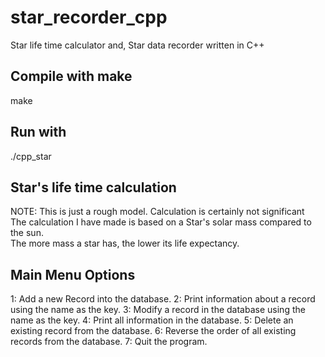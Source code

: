 # star_recorder_cpp
Star life time calculator and, Star data recorder written in C++

## Compile with make
make
## Run with
./cpp_star

## Star's life time calculation
NOTE: This is just a rough model. Calculation is certainly not significant <br />
The calculation I have made is based on a Star's solar mass compared to the sun. <br />
The more mass a star has, the lower its life expectancy. <br />

## Main Menu Options
1: Add a new Record into the database.
2: Print information about a record using the name as the key. 
3: Modify a record in the database using the name as the key. 
4: Print all information in the database.
5: Delete an existing record from the database.
6: Reverse the order of all existing records from the database.
7: Quit the program.
